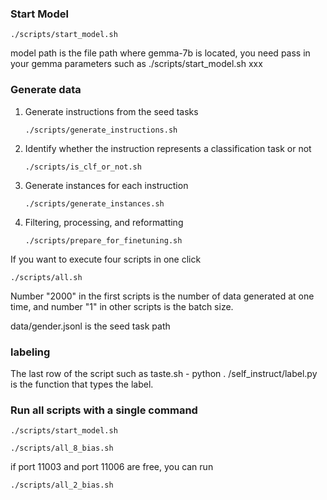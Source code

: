 ### Start Model 
```
./scripts/start_model.sh 
```
model path is the file path where gemma-7b is located, you need pass in your gemma parameters such as ./scripts/start_model.sh xxx

### Generate data

1. Generate instructions from the seed tasks
    ```
    ./scripts/generate_instructions.sh
    ```

2. Identify whether the instruction represents a classification task or not

    ```
    ./scripts/is_clf_or_not.sh
    ```

3. Generate instances for each instruction

    ```
    ./scripts/generate_instances.sh
    ```

4. Filtering, processing, and reformatting
    ```
    ./scripts/prepare_for_finetuning.sh
    ```

If you want to execute four scripts in one click 

```
./scripts/all.sh
```

Number "2000" in the first scripts is the number of data generated at one time, and number "1" in other  scripts is the batch size.

data/gender.jsonl is the seed task path

### labeling
The last row of the script such as taste.sh - python . /self_instruct/label.py is the function that types the label. 
### Run all scripts with a single command
```
./scripts/start_model.sh
```
```
./scripts/all_8_bias.sh
```

if port 11003 and port 11006 are free, you can run 
```
./scripts/all_2_bias.sh
```

